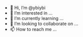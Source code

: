- 👋 Hi, I’m @ybiybi
- 👀 I’m interested in ...
- 🌱 I’m currently learning ...
- 💞️ I’m looking to collaborate on ...
- 📫 How to reach me ...

<!---
ybiybi/ybiybi is a ✨ special ✨ repository because its `README.md` (this file) appears on your GitHub profile.
You can click the Preview link to take a look at your changes.
--->
